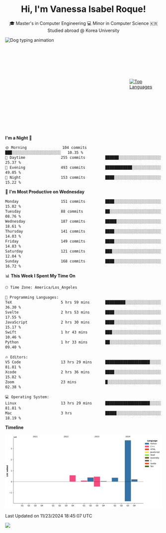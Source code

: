 <h1 align="center">Hi, I'm Vanessa Isabel Roque!</h1>

<p align="center"> 🎓 Master's in Computer Engineering 💻 Minor in Computer Science 🇰🇷 Studied abroad @ Korea University <br></p>
<div style="display: flex; justify-content: center; align-items: center;">
  <img src="https://cdn.dribbble.com/users/859807/screenshots/6284055/benny_typing_1.gif" width="400" height="300" alt="Dog typing animation">
  <a href="https://github.com/anuraghazra/github-readme-stats">
    <img src="https://github-readme-stats.vercel.app/api/top-langs/?username=vroque19" alt="Top Languages" width="400" height="300">
  </a>
</div>

 
<!--START_SECTION:waka-->
**I'm a Night 🦉** 

```text
🌞 Morning                104 commits         ███░░░░░░░░░░░░░░░░░░░░░░   10.35 % 
🌆 Daytime                255 commits         ██████░░░░░░░░░░░░░░░░░░░   25.37 % 
🌃 Evening                493 commits         ████████████░░░░░░░░░░░░░   49.05 % 
🌙 Night                  153 commits         ████░░░░░░░░░░░░░░░░░░░░░   15.22 % 
```
📅 **I'm Most Productive on Wednesday** 

```text
Monday                   151 commits         ████░░░░░░░░░░░░░░░░░░░░░   15.02 % 
Tuesday                  88 commits          ██░░░░░░░░░░░░░░░░░░░░░░░   08.76 % 
Wednesday                187 commits         █████░░░░░░░░░░░░░░░░░░░░   18.61 % 
Thursday                 141 commits         ████░░░░░░░░░░░░░░░░░░░░░   14.03 % 
Friday                   149 commits         ████░░░░░░░░░░░░░░░░░░░░░   14.83 % 
Saturday                 121 commits         ███░░░░░░░░░░░░░░░░░░░░░░   12.04 % 
Sunday                   168 commits         ████░░░░░░░░░░░░░░░░░░░░░   16.72 % 
```


📊 **This Week I Spent My Time On** 

```text
🕑︎ Time Zone: America/Los_Angeles

💬 Programming Languages: 
TeX                      5 hrs 59 mins       █████████░░░░░░░░░░░░░░░░   36.30 % 
Svelte                   2 hrs 53 mins       ████░░░░░░░░░░░░░░░░░░░░░   17.55 % 
JavaScript               2 hrs 30 mins       ████░░░░░░░░░░░░░░░░░░░░░   15.17 % 
Swift                    1 hr 43 mins        ███░░░░░░░░░░░░░░░░░░░░░░   10.46 % 
Python                   1 hr 33 mins        ██░░░░░░░░░░░░░░░░░░░░░░░   09.40 % 

🔥 Editors: 
VS Code                  13 hrs 29 mins      ████████████████████░░░░░   81.81 % 
Xcode                    2 hrs 36 mins       ████░░░░░░░░░░░░░░░░░░░░░   15.82 % 
Zoom                     23 mins             █░░░░░░░░░░░░░░░░░░░░░░░░   02.38 % 

💻 Operating System: 
Linux                    13 hrs 29 mins      ████████████████████░░░░░   81.81 % 
Mac                      3 hrs               █████░░░░░░░░░░░░░░░░░░░░   18.19 % 
```

**Timeline**

![Lines of Code chart](https://raw.githubusercontent.com/vroque19/vroque19/main/assets/bar_graph.png)


 Last Updated on 11/23/2024 18:45:07 UTC
<!--END_SECTION:waka-->
![](https://komarev.com/ghpvc/?username=vroque19&color=b2a3dc&style=flat-square)
